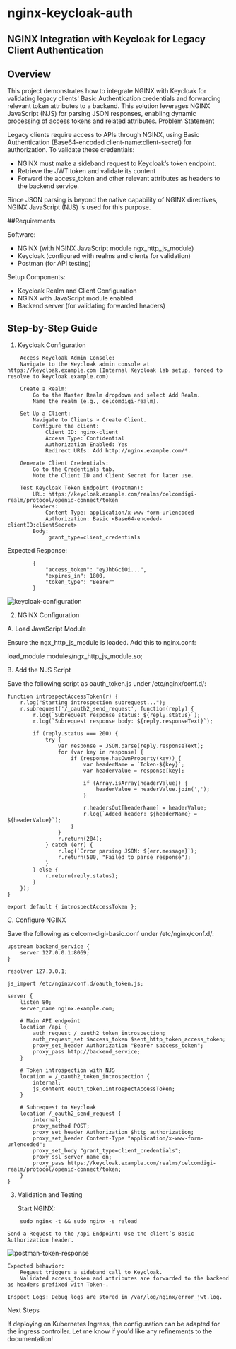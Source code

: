 # nginx-keycloak-auth
## NGINX Integration with Keycloak for Legacy Client Authentication

## Overview
This project demonstrates how to integrate NGINX with Keycloak for validating legacy clients' Basic Authentication credentials and forwarding relevant token attributes to a backend. This solution leverages NGINX JavaScript (NJS) for parsing JSON responses, enabling dynamic processing of access tokens and related attributes.
Problem Statement

Legacy clients require access to APIs through NGINX, using Basic Authentication (Base64-encoded client-name:client-secret) for authorization. To validate these credentials:

- NGINX must make a sideband request to Keycloak’s token endpoint.
- Retrieve the JWT token and validate its content
- Forward the access_token and other relevant attributes as headers to the backend service.

Since JSON parsing is beyond the native capability of NGINX directives, NGINX JavaScript (NJS) is used for this purpose.

##Requirements

Software:
- NGINX (with NGINX JavaScript module ngx_http_js_module)
- Keycloak (configured with realms and clients for validation)
- Postman (for API testing)

Setup Components:
- Keycloak Realm and Client Configuration
- NGINX with JavaScript module enabled
- Backend server (for validating forwarded headers)


## Step-by-Step Guide

1. Keycloak Configuration
```
    Access Keycloak Admin Console:
    Navigate to the Keycloak admin console at https://keycloak.example.com (Internal Keycloak lab setup, forced to resolve to keycloak.example.com)
   
    Create a Realm:
        Go to the Master Realm dropdown and select Add Realm.
        Name the realm (e.g., celcomdigi-realm).

    Set Up a Client:
        Navigate to Clients > Create Client.
        Configure the client:
            Client ID: nginx-client
            Access Type: Confidential
            Authorization Enabled: Yes
            Redirect URIs: Add http://nginx.example.com/*.

    Generate Client Credentials:
        Go to the Credentials tab.
        Note the Client ID and Client Secret for later use.

    Test Keycloak Token Endpoint (Postman):
        URL: https://keycloak.example.com/realms/celcomdigi-realm/protocol/openid-connect/token
        Headers:
            Content-Type: application/x-www-form-urlencoded
            Authorization: Basic <Base64-encoded-clientID:clientSecret>
        Body:
             grant_type=client_credentials
```

Expected Response:

```
        {
            "access_token": "eyJhbGciOi...",
            "expires_in": 1800,
            "token_type": "Bearer"
        }
```        
![keycloak-configuration](https://github.com/user-attachments/assets/fa559443-de15-4074-a4aa-a341ec2046dd)


2. NGINX Configuration

A. Load JavaScript Module

Ensure the ngx_http_js_module is loaded. Add this to nginx.conf:

load_module modules/ngx_http_js_module.so;

B. Add the NJS Script

Save the following script as oauth_token.js under /etc/nginx/conf.d/:
```
function introspectAccessToken(r) {
    r.log("Starting introspection subrequest...");
    r.subrequest('/_oauth2_send_request', function(reply) {
        r.log(`Subrequest response status: ${reply.status}`);
        r.log(`Subrequest response body: ${reply.responseText}`);

        if (reply.status === 200) {
            try {
                var response = JSON.parse(reply.responseText);
                for (var key in response) {
                    if (response.hasOwnProperty(key)) {
                        var headerName = `Token-${key}`;
                        var headerValue = response[key];

                        if (Array.isArray(headerValue)) {
                            headerValue = headerValue.join(',');
                        }

                        r.headersOut[headerName] = headerValue;
                        r.log(`Added header: ${headerName} = ${headerValue}`);
                    }
                }
                r.return(204);
            } catch (err) {
                r.log(`Error parsing JSON: ${err.message}`);
                r.return(500, "Failed to parse response");
            }
        } else {
            r.return(reply.status);
        }
    });
}

export default { introspectAccessToken };
```

C. Configure NGINX

Save the following as celcom-digi-basic.conf under /etc/nginx/conf.d/:

```
upstream backend_service {
    server 127.0.0.1:8069;
}

resolver 127.0.0.1;

js_import /etc/nginx/conf.d/oauth_token.js;

server {
    listen 80;
    server_name nginx.example.com;

    # Main API endpoint
    location /api {
        auth_request /_oauth2_token_introspection;
        auth_request_set $access_token $sent_http_token_access_token;
        proxy_set_header Authorization "Bearer $access_token";
        proxy_pass http://backend_service;
    }

    # Token introspection with NJS
    location = /_oauth2_token_introspection {
        internal;
        js_content oauth_token.introspectAccessToken;
    }

    # Subrequest to Keycloak
    location /_oauth2_send_request {
        internal;
        proxy_method POST;
        proxy_set_header Authorization $http_authorization;
        proxy_set_header Content-Type "application/x-www-form-urlencoded";
        proxy_set_body "grant_type=client_credentials";
        proxy_ssl_server_name on;
        proxy_pass https://keycloak.example.com/realms/celcomdigi-realm/protocol/openid-connect/token;
    }
}
```

3. Validation and Testing

    Start NGINX:
```
    sudo nginx -t && sudo nginx -s reload
```

    Send a Request to the /api Endpoint: Use the client’s Basic Authorization header.
    
![postman-token-response](https://github.com/user-attachments/assets/a20055f3-0087-4ac0-86a6-e5f88d10be4f)

    
    Expected behavior:
        Request triggers a sideband call to Keycloak.
        Validated access_token and attributes are forwarded to the backend as headers prefixed with Token-.

    Inspect Logs: Debug logs are stored in /var/log/nginx/error_jwt.log.


Next Steps

If deploying on Kubernetes Ingress, the configuration can be adapted for the ingress controller. Let me know if you'd like any refinements to the documentation!
